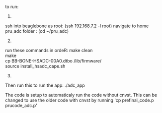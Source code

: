 to run:

1.
ssh into beaglebone as root: (ssh 192.168.7.2 -l root)
navigate to home pru_adc folder : (cd ~/pru_adc)

2.
run these commands in ordeR:
  make clean  
  make  
  cp BB-BONE-HSADC-00A0.dtbo /lib/firmware/  
  source install_hsadc_cape.sh

3.  
Then run this to run the app:
  ./adc_app


The code is setup to automaticaly run the code without cnvst. This can be changed
to use the older code with cnvst by running 'cp prefinal_code.p prucode_adc.p'
